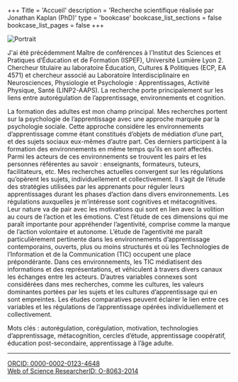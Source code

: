 +++
Title = 'Accueil'
description = 'Recherche scientifique réalisée par Jonathan Kaplan (PhD)'
type = 'bookcase'
bookcase_list_sections = false
bookcase_list_pages = false
+++
<p><img src="/images/jk-pic.jpg" alt="Portrait" style="margin-left: 0;"></p>

J'ai été précédemment Maître de conférences à l’Institut des Sciences et Pratiques d’Éducation et de Formation (ISPEF), Université Lumière Lyon 2. Chercheur titulaire au laboratoire Éducation, Cultures & Politiques (ECP, EA 4571) et chercheur associé au Laboratoire Interdisciplinaire en Neurosciences, Physiologie et Psychologie&nbsp;: Apprentissages, Activité Physique, Santé (LINP2-AAPS). La recherche porte principalement sur les liens entre autorégulation de l’apprentissage, environnements et cognition.

La formation des adultes est mon champ principal. Mes recherches portent sur la psychologie de l’apprentissage avec une approche marquée par la psychologie sociale. Cette approche considère les environnements d’apprentissage comme étant constitués d’objets de médiation d’une part, et des sujets sociaux eux-mêmes d’autre part. Ces derniers participent à la formation des environnements en même temps qu’ils en sont affectés. Parmi les acteurs de ces environnements se trouvent les pairs et les personnes référentes au savoir&nbsp;: enseignants, formateurs, tuteurs, facilitateurs, etc. Mes recherches actuelles convergent sur les régulations qu’opèrent les sujets, individuellement et collectivement. Il s’agit de l’étude des stratégies utilisées par les apprenants pour réguler leurs apprentissages durant les phases d’action dans divers environnements. Les régulations auxquelles je m’intéresse sont cognitives et métacognitives. Leur nature va de pair avec les motivations qui sont en lien avec la volition au cours de l’action et les émotions. C’est l’étude de ces dimensions qui me paraît importante pour appréhender l’agentivité, comprise comme la marque de l’action volontaire et autonome. L’étude de l’agentivité me paraît particulièrement pertinente dans les environnements d’apprentissage contemporains, ouverts, plus ou moins structurés et où les Technologies de l’Information et de la Communication (TIC) occupent une place prépondérante. Dans ces environnements, les TIC médiatisent des informations et des représentations, et véhiculent à travers divers canaux les échanges entre les acteurs. D’autres variables connexes sont considérées dans mes recherches, comme les cultures, les valeurs dominantes portées par les sujets et les cultures d’apprentissage qui en sont empreintes. Les études comparatives peuvent éclairer le lien entre ces variables et les régulations de l’apprentissage opérées individuellement et collectivement.

Mots clés&nbsp;: autorégulation, corégulation, motivation, technologies d’apprentissage, métacognition, cercles d’étude, apprentissage coopératif, éducation post-secondaire, apprentissage à l’âge adulte.
***
[ORCID: 0000-0002-0123-4648](https://orcid.org/0000-0002-0123-4648)  
[Web of Science ResearcherID: O-8063-2014](https://www.webofscience.com/wos/author/record/O-8063-2014)
